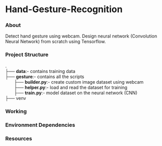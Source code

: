 # Hand-Gesture-Recognition

### About
Detect hand gesture using webcam. Design neural network (Convolution Neural Network) from scratch using Tensorflow.



### Project Structure 
.<br>
├── **data**:- contains training data<br>
├── **gesture**:- contains all the scripts<br />
&emsp;&emsp;├── **builder.py**:- create custom image dataset using webcam<br />
&emsp;&emsp;├── **helper.py**:-  load and read the dataset for training<br />
&emsp;&emsp;├── **train.py**:-  model dataset on the  neural network (CNN) <br />
├── venv

### Working


###  Environment Dependencies




### Resources

